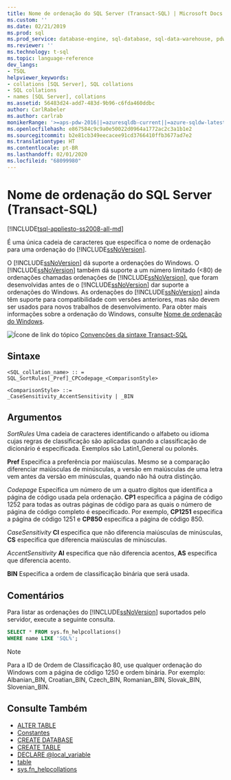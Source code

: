 ```yaml
---
title: Nome de ordenação do SQL Server (Transact-SQL) | Microsoft Docs
ms.custom: ''
ms.date: 02/21/2019
ms.prod: sql
ms.prod_service: database-engine, sql-database, sql-data-warehouse, pdw
ms.reviewer: ''
ms.technology: t-sql
ms.topic: language-reference
dev_langs:
- TSQL
helpviewer_keywords:
- collations [SQL Server], SQL collations
- SQL collations
- names [SQL Server], collations
ms.assetid: 56483d24-add7-483d-9b96-c6fda460ddbc
author: CarlRabeler
ms.author: carlrab
monikerRange: '>=aps-pdw-2016||=azuresqldb-current||=azure-sqldw-latest||>=sql-server-2016||=sqlallproducts-allversions||>=sql-server-linux-2017||=azuresqldb-mi-current'
ms.openlocfilehash: e867584c9c9a0e50022d0964a1772ac2c3a1b1e2
ms.sourcegitcommit: b2e81cb349eecacee91cd3766410ffb3677ad7e2
ms.translationtype: HT
ms.contentlocale: pt-BR
ms.lasthandoff: 02/01/2020
ms.locfileid: "68099980"
---
```

# <a name="sql-server-collation-name-transact-sql"></a>Nome de ordenação do SQL Server (Transact-SQL)

[!INCLUDE[tsql-appliesto-ss2008-all-md](../../includes/tsql-appliesto-ss2008-all-md.md)]

É uma única cadeia de caracteres que especifica o nome de ordenação para uma ordenação do [!INCLUDE[ssNoVersion](../../includes/ssnoversion-md.md)].

O [!INCLUDE[ssNoVersion](../../includes/ssnoversion-md.md)] dá suporte a ordenações do Windows. O [!INCLUDE[ssNoVersion](../../includes/ssnoversion-md.md)] também dá suporte a um número limitado (&lt;80) de ordenações chamadas ordenações de [!INCLUDE[ssNoVersion](../../includes/ssnoversion-md.md)], que foram desenvolvidas antes de o [!INCLUDE[ssNoVersion](../../includes/ssnoversion-md.md)] dar suporte a ordenações do Windows. As ordenações do [!INCLUDE[ssNoVersion](../../includes/ssnoversion-md.md)] ainda têm suporte para compatibilidade com versões anteriores, mas não devem ser usados para novos trabalhos de desenvolvimento. Para obter mais informações sobre a ordenação do Windows, consulte [Nome de ordenação do Windows](../../t-sql/statements/windows-collation-name-transact-sql.md).

![Ícone de link do tópico](../../database-engine/configure-windows/media/topic-link.gif "Ícone de link do tópico") [Convenções da sintaxe Transact-SQL](../../t-sql/language-elements/transact-sql-syntax-conventions-transact-sql.md)

## <a name="syntax"></a>Sintaxe

```
<SQL_collation_name> :: =
SQL_SortRules[_Pref]_CPCodepage_<ComparisonStyle>

<ComparisonStyle> ::=
_CaseSensitivity_AccentSensitivity | _BIN
```

## <a name="arguments"></a>Argumentos

*SortRules* Uma cadeia de caracteres identificando o alfabeto ou idioma cujas regras de classificação são aplicadas quando a classificação de dicionário é especificada. Exemplos são Latin1_General ou polonês.

**Pref** Especifica a preferência por maiúsculas. Mesmo se a comparação diferenciar maiúsculas de minúsculas, a versão em maiúsculas de uma letra vem antes da versão em minúsculas, quando não há outra distinção.

*Codepage* Especifica um número de um a quatro dígitos que identifica a página de código usada pela ordenação. **CP1** especifica a página de código 1252 para todas as outras páginas de código para as quais o número de página de código completo é especificado. Por exemplo, **CP1251** especifica a página de código 1251 e **CP850** especifica a página de código 850.

*CaseSensitivity*
**CI** especifica que não diferencia maiúsculas de minúsculas, **CS** especifica que diferencia maiúsculas de minúsculas.

*AccentSensitivity*
**AI** especifica que não diferencia acentos, **AS** especifica que diferencia acento.

**BIN** Especifica a ordem de classificação binária que será usada.

## <a name="remarks"></a>Comentários

Para listar as ordenações do [!INCLUDE[ssNoVersion](../../includes/ssnoversion-md.md)] suportados pelo servidor, execute a seguinte consulta.

```sql
SELECT * FROM sys.fn_helpcollations()
WHERE name LIKE 'SQL%';
```

> [!NOTE]
> Para a ID de Ordem de Classificação 80, use qualquer ordenação do Windows com a página de código 1250 e ordem binária. Por exemplo: Albanian_BIN, Croatian_BIN, Czech_BIN, Romanian_BIN, Slovak_BIN, Slovenian_BIN.

## <a name="see-also"></a>Consulte Também

- [ALTER TABLE](../../t-sql/statements/alter-table-transact-sql.md)
- [Constantes](../../t-sql/data-types/constants-transact-sql.md)
- [CREATE DATABASE](../../t-sql/statements/create-database-transact-sql.md?view=sql-server-2017)
- [CREATE TABLE](../../t-sql/statements/create-table-transact-sql.md)
- [DECLARE @local_variable](../../t-sql/language-elements/declare-local-variable-transact-sql.md)
- [table](../../t-sql/data-types/table-transact-sql.md)
- [sys.fn_helpcollations](../../relational-databases/system-functions/sys-fn-helpcollations-transact-sql.md)
